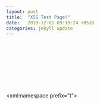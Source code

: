 ```yaml
---
layout: post
title:  "XSS Test Page!"
date:   2019-12-01 09:19:24 +0530
categories: jekyll update
---
```



<xml:namespace prefix="t"><svg><style>&lt;img/src=x onerror=alert(1)// </b> 
“><svg/onload=alert(document.domain)>”@x.y
